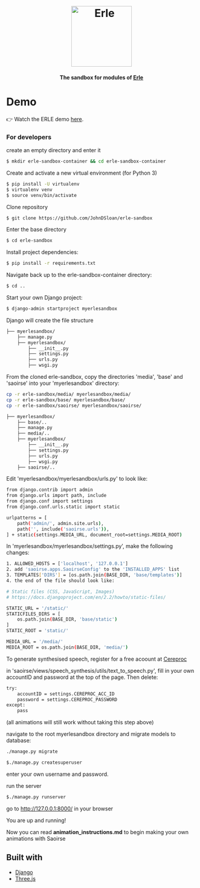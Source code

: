 <h1 align="center">
  <br>
  <img src="#" alt="Erle" width="160">
</h1>

<h4 align="center">The sandbox for modules of <a href="https://erle.ucd.ie" target="_blank">Erle</a></h4>

# Demo
👉 Watch the ERLE demo <a href="https://www.https://www.youtube.com/watch?v=VeQA3oXULQw">here</a>.
<br>

### For developers

create an empty directory and enter it
```sh
$ mkdir erle-sandbox-container && cd erle-sandbox-container
```

Create and activate a new virtual environment (for Python 3)
```sh
$ pip install -U virtualenv
$ virtualenv venv
$ source venv/bin/activate
```

Clone repository
```sh
$ git clone https://github.com/JohnDSloan/erle-sandbox
```

Enter the base directory
```sh
$ cd erle-sandbox
```

Install project dependencies:
```sh
$ pip install -r requirements.txt
```

Navigate back up to the erle-sandbox-container directory:
```sh
$ cd ..
```

Start your own Django project:
```sh
$ django-admin startproject myerlesandbox
```

Django will create the file structure
```sh
├── myerlesandbox/
    ├── manage.py
    ├── myerlesandbox/
        ├── __init__.py
        ├── settings.py
        ├── urls.py
        ├── wsgi.py
```

From the cloned erle-sandbox, copy the directories 'media', 'base' and 'saoirse' into your 'myerlesandbox' directory:

```sh
cp -r erle-sandbox/media/ myerlesandbox/media/
cp -r erle-sandbox/base/ myerlesandbox/base/
cp -r erle-sandbox/saoirse/ myerlesandbox/saoirse/
```

```sh
├── myerlesandbox/
    ├── base/..
    ├── manage.py
    ├── media/..
    ├── myerlesandbox/
        ├── __init__.py
        ├── settings.py
        ├── urls.py
        ├── wsgi.py
    ├── saoirse/..
```

Edit 'myerlesandbox/myerlesandbox/urls.py' to look like:

```sh
from django.contrib import admin
from django.urls import path, include
from django.conf import settings
from django.conf.urls.static import static

urlpatterns = [
    path('admin/', admin.site.urls),
    path('', include('saoirse.urls')),
] + static(settings.MEDIA_URL, document_root=settings.MEDIA_ROOT)
```

In 'myerlesandbox/myerlesandbox/settings.py', make the following changes:

```sh
1. ALLOWED_HOSTS = ['localhost', '127.0.0.1']
2. add 'saoirse.apps.SaoirseConfig' to the 'INSTALLED_APPS' list
3. TEMPLATES['DIRS'] = [os.path.join(BASE_DIR, 'base/templates')]
4. the end of the file should look like:

# Static files (CSS, JavaScript, Images)
# https://docs.djangoproject.com/en/2.2/howto/static-files/

STATIC_URL = '/static/'
STATICFILES_DIRS = [
    os.path.join(BASE_DIR, 'base/static')
]
STATIC_ROOT = 'static/'

MEDIA_URL = '/media/'
MEDIA_ROOT = os.path.join(BASE_DIR, 'media/')
```

To generate synthesised speech, register for a free acoount at <a href="https://www.cereproc.com">Cereproc</a>

in 'saoirse/views/speech_synthesis/utils/text_to_speech.py', fill in your own accountID and password at the top of the page. Then delete:

```sh
try:
    accountID = settings.CEREPROC_ACC_ID
    password = settings.CEREPROC_PASSWORD
except:
    pass
```

(all animations will still work without taking this step above)

navigate to the root myerlesandbox directory and migrate models to database:

```sh
./manage.py migrate
```

```sh
$./manage.py createsuperuser
```
enter your own username and password.

run the server
```sh
$./manage.py runserver
```

go to http://127.0.0.1:8000/ in your browser

You are up and running!

Now you can read <strong>animation_instructions.md</strong> to begin making your own animations with Saoirse

## Built with
- [Django](https://www.djangoproject.com)
- [Three.js](https://threejs.org)


